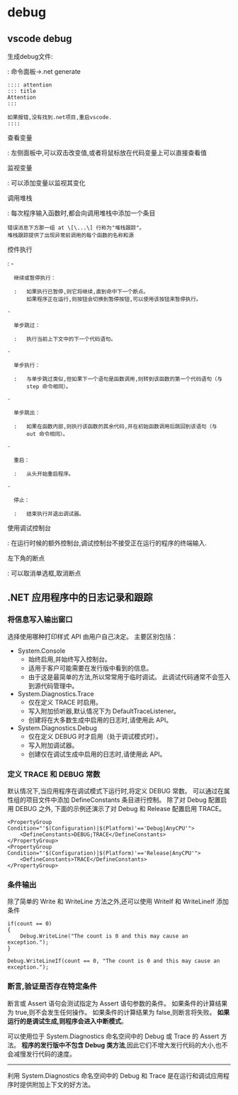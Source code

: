 # debug

## vscode debug

生成debug文件:

:   命令面板-\>.net generate

    :::: attention
    ::: title
    Attention
    :::

    如果报错,没有找到.net项目,重启vscode.
    ::::

查看变量

:   左侧面板中,可以双击改变值,或者将鼠标放在代码变量上可以直接查看值

监视变量

:   可以添加变量以监视其变化

调用堆栈

:   每次程序输入函数时,都会向调用堆栈中添加一个条目

    错误消息下方那一组 at \[\...\] 行称为"堆栈跟踪"。
    堆栈跟踪提供了出现异常前调用的每个函数的名称和源

控件执行

:   - 

      继续或暂停执行：

      :   如果执行已暂停,则它将继续,直到命中下一个断点。
          如果程序正在运行,则按钮会切换到暂停按钮,可以使用该按钮来暂停执行。

    - 

      单步跳过：

      :   执行当前上下文中的下一个代码语句。

    - 

      单步执行：

      :   与单步跳过类似,但如果下一个语句是函数调用,则转到该函数的第一个代码语句（与
          step 命令相同）。

    - 

      单步跳出：

      :   如果在函数内部,则执行该函数的其余代码,并在初始函数调用后跳回到该语句（与
          out 命令相同）。

    - 

      重启：

      :   从头开始重启程序。

    - 

      停止：

      :   结束执行并退出调试器。

使用调试控制台

:   在运行时候的额外控制台,调试控制台不接受正在运行的程序的终端输入.

左下角的断点

:   可以取消单选框,取消断点

## .NET 应用程序中的日志记录和跟踪

### 将信息写入输出窗口

选择使用哪种打印样式 API 由用户自己决定。 主要区别包括：

- System.Console
  - 始终启用,并始终写入控制台。
  - 适用于客户可能需要在发行版中看到的信息。
  - 由于这是最简单的方法,所以常常用于临时调试。
    此调试代码通常不会签入到源代码管理中。
- System.Diagnostics.Trace
  - 仅在定义 TRACE 时启用。
  - 写入附加侦听器,默认情况下为 DefaultTraceListener。
  - 创建将在大多数生成中启用的日志时,请使用此 API。
- System.Diagnostics.Debug
  - 仅在定义 DEBUG 时才启用（处于调试模式时）。
  - 写入附加调试器。
  - 创建仅在调试生成中启用的日志时,请使用此 API。

### 定义 TRACE 和 DEBUG 常数

默认情况下,当应用程序在调试模式下运行时,将定义 DEBUG 常数。
可以通过在属性组的项目文件中添加 DefineConstants 条目进行控制。 除了对
Debug 配置启用 DEBUG 之外, 下面的示例还演示了对 Debug 和 Release
配置启用 TRACE。

    <PropertyGroup Condition="'$(Configuration)|$(Platform)'=='Debug|AnyCPU'">
        <DefineConstants>DEBUG;TRACE</DefineConstants>
    </PropertyGroup>
    <PropertyGroup Condition="'$(Configuration)|$(Platform)'=='Release|AnyCPU'">
        <DefineConstants>TRACE</DefineConstants>
    </PropertyGroup>

### 条件输出

除了简单的 Write 和 WriteLine 方法之外,还可以使用 WriteIf 和 WriteLineIf
添加条件

    if(count == 0)
    {
        Debug.WriteLine("The count is 0 and this may cause an exception.");
    }

    Debug.WriteLineIf(count == 0, "The count is 0 and this may cause an exception.");

### 断言,验证是否存在特定条件

断言或 Assert 语句会测试指定为 Assert 语句参数的条件。
如果条件的计算结果为 true,则不会发生任何操作。 如果条件的计算结果为
false,则断言将失败。 **如果运行的是调试生成,则程序会进入中断模式**。

可以使用位于 System.Diagnostics 命名空间中的 Debug 或 Trace 的 Assert
方法。 **程序的发行版中不包含 Debug
类方法**,因此它们不增大发行代码的大小,也不会减慢发行代码的速度。

------------------------------------------------------------------------

利用 System.Diagnostics 命名空间中的 Debug 和 Trace
是在运行和调试应用程序时提供附加上下文的好方法。

